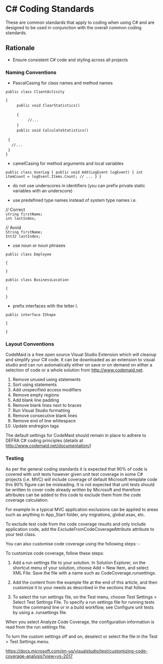 # C# Coding Standards
These are common standards that apply to coding when using C# and are designed to be used in conjunction with the overall common coding standards.

## Rationale

 - Ensure consistent C# code and styling across all projects


### Naming Conventions

- PascalCasing for class names and method names

`public class ClientActivity`  

`{`  
&nbsp;&nbsp;`    public void ClearStatistics()`  

&nbsp;&nbsp;`    {`  
&nbsp;&nbsp;&nbsp;&nbsp;`        //...`  
&nbsp;&nbsp;`    }`  
&nbsp;&nbsp;`    public void CalculateStatistics()`  

&nbsp;&nbsp;`{`  
&nbsp;&nbsp;&nbsp;&nbsp;        `//...`  
&nbsp;&nbsp;`}`  
`}`  

- camelCasing for method arguments and local variables

`
public class UserLog
{
    public void Add(LogEvent logEvent)
    {
        int itemCount = logEvent.Items.Count;
        // ...
    }
}
`
- do not use underscores in identifiers (you can prefix private static variables with an underscore)
  
- use predefined type names instead of system type names i.e.

// Correct  
`string firstName;`  
`int lastIndex;  `
  
// Avoid  
`String firstName;`  
`Int32 lastIndex;`

- use noun or noun phrases 

`public class Employee`  

`{`  

`}`  

`public class BusinessLocation`  

`{`  

`}`

- prefix interfaces with the letter I.

`public interface IShape`  

`{`  

`}`

### Layout Conventions 
CodeMaid is a free open source Visual Studio Extension which will cleanup and simplify your C# code. It can be downloaded as an extension to visual studio and can run automatically either on save or on demand on either a selection of code or a whole solution from http://www.codemaid.net.

1.  Remove unused using statements
2.  Sort using statements
3.  Add unspecified access modifiers
4.  Remove empty regions
5.  Add blank line padding
6.  Remove blank lines next to braces
7.  Run Visual Studio formatting
8.  Remove consecutive blank lines
9.  Remove end of line whitespace
10.  Update endregion tags

The default settings for CodeMaid should remain in place to adhere to DEFRA C# coding principles (details at http://www.codemaid.net/documentation/)
 
### Testing
As per the general coding standards it is expected that 90% of code is covered with unit tests however given unit test coverage in some C# projects (i.e. MVC) will include coverage of default Microsoft template code this 90% figure can be misleading. It is not expected that unit tests should be written to cover code already written by Microsoft and therefore attributes can be added to this code to exclude them from the code coverage calculation.

For example In a typical MVC application exclusions can be applied to areas such as anything in App_Start folder, any migrations, global.asax, etc.

To exclude test code from the code coverage results and only include application code, add the ExcludeFromCodeCoverageAttribute attribute to your test class.

You can also customise code coverage using the following steps: -

To customize code coverage, follow these steps:

1. Add a run settings file to your solution. In Solution Explorer, on the shortcut menu of your solution, choose Add > New Item, and select XML File. Save the file with a name such as CodeCoverage.runsettings.

2. Add the content from the example file at the end of this article, and then customize it to your needs as described in the sections that follow.

3. To select the run settings file, on the Test menu, choose Test Settings > Select Test Settings File. To specify a run settings file for running tests from the command line or in a build workflow, see Configure unit tests by using a .runsettings file.

When you select Analyze Code Coverage, the configuration information is read from the run settings file.

To turn the custom settings off and on, deselect or select the file in the Test > Test Settings menu.

https://docs.microsoft.com/en-us/visualstudio/test/customizing-code-coverage-analysis?view=vs-2017

